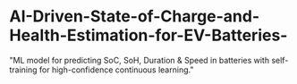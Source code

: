 # AI-Driven-State-of-Charge-and-Health-Estimation-for-EV-Batteries-
"ML model for predicting SoC, SoH, Duration &amp; Speed in batteries with self-training for high-confidence continuous learning."
